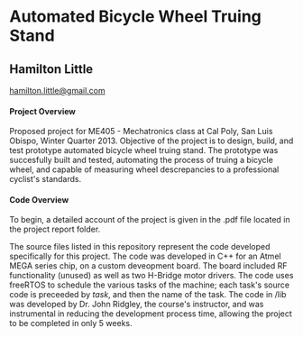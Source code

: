 # Automated Bicycle Wheel Truing Stand
## Hamilton Little
hamilton.little@gmail.com

#### Project Overview

Proposed project for ME405 - Mechatronics class at Cal Poly, San Luis Obispo,
Winter Quarter 2013. Objective of the project is to design, build, and test 
prototype automated bicycle wheel truing stand. The prototype was succesfully
built and tested, automating the process of truing a bicycle wheel, and capable
of measuring wheel descrepancies to a professional cyclist's standards.

#### Code Overview

To begin, a detailed account of the project is given in the .pdf file located in
the project report folder.

The source files listed in this repository represent the code developed
specifically for this project. The code was developed in C++ for an Atmel MEGA
series chip, on a custom deveopment board. The board included RF functionality
(unused) as well as two H-Bridge motor drivers. The code uses freeRTOS to
schedule the various tasks of the machine; each task's source code is preceeded
by _task_, and then the name of the task. The code in /lib was developed by Dr.
John Ridgley, the course's instructor, and was instrumental in reducing the
development process time, allowing the project to be completed in only 5 weeks.
